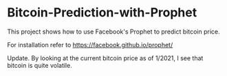 # Bitcoin-Prediction-with-Prophet

This  project shows how to use Facebook's Prophet to predict bitcoin price.


For  installation refer to https://facebook.github.io/prophet/

Update. By looking at the current bitcoin price as of 1/2021, I see that bitcoin is quite volatile.
